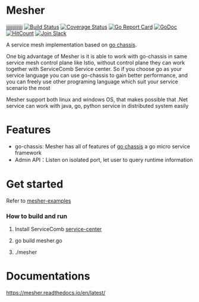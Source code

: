 # Mesher
jjjjjjjjjjjjj
[![Build Status](https://travis-ci.org/go-chassis/mesher.svg?branch=master)](https://travis-ci.org/go-chassis/mesher) [![Coverage Status](https://coveralls.io/repos/github/go-chassis/mesher/badge.svg?branch=master)](https://coveralls.io/github/go-chassis/mesher?branch=master) [![Go Report Card](https://goreportcard.com/badge/github.com/go-chassis/mesher)](https://goreportcard.com/report/github.com/go-chassis/mesher) [![GoDoc](https://godoc.org/github.com/go-chassis/mesher?status.svg)](https://godoc.org/github.com/go-chassis/mesher) [![HitCount](http://hits.dwyl.io/go-chassis/mesher.svg)](http://hits.dwyl.io/go-chassis/mesher) [![Join Slack](https://img.shields.io/badge/Join-Slack-orange.svg)](https://join.slack.com/t/go-chassis/shared_invite/enQtMzk0MzAyMjEzNzEyLTRjOWE3NzNmN2IzOGZhMzZkZDFjODM1MDc5ZWI0YjcxYjM1ODNkY2RkNmIxZDdlOWI3NmQ0MTg3NzBkNGExZGU)

A service mesh implementation based on [go chassis](https://github.com/ServiceComb/go-chassis).

One big advantage of Mesher is it is able to 
work with go-chassis in same service mesh control plane like Istio, without control plane they can work 
together with ServiceComb Service center.
So if you choose go as your service language you can use go-chassis to gain better performance, and you can freely use 
other programing language which suit your service scenario the most

Mesher support both linux and windows OS, 
that makes possible that .Net service can work with java, go, python service in distributed system easily

# Features
- go-chassis: Mesher has all of features of [go chassis](https://github.com/ServiceComb/go-chassis)
a go micro service framework
- Admin API：Listen on isolated port, let user to query runtime information 


# Get started
Refer to [mesher-examples](https://github.com/go-chassis/mesher-examples)

### How to build and run

1. Install ServiceComb [service-center](https://github.com/ServiceComb/service-center/releases)

2. go build mesher.go

3. ./mesher

# Documentations

https://mesher.readthedocs.io/en/latest/
